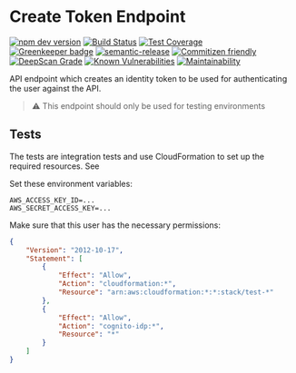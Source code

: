 # Create Token Endpoint

[![npm dev version](https://img.shields.io/npm/v/@nrfcloud/create-token/dev.svg)](https://www.npmjs.com/package/@nrfcloud/create-token)
[![Build Status](https://travis-ci.org/nRFCloud/create-token.svg?branch=master)](https://travis-ci.org/nRFCloud/create-token)
[![Test Coverage](https://api.codeclimate.com/v1/badges/31e9be8707b0aeede72f/test_coverage)](https://codeclimate.com/github/nRFCloud/create-token/test_coverage)  
[![Greenkeeper badge](https://badges.greenkeeper.io/nrfcloud/create-token.svg)](https://greenkeeper.io/)
[![semantic-release](https://img.shields.io/badge/%20%20%F0%9F%93%A6%F0%9F%9A%80-semantic--release-e10079.svg)](https://github.com/semantic-release/semantic-release)
[![Commitizen friendly](https://img.shields.io/badge/commitizen-friendly-brightgreen.svg)](http://commitizen.github.io/cz-cli/)  
[![DeepScan Grade](https://deepscan.io/api/projects/1790/branches/7755/badge/grade.svg)](https://deepscan.io/dashboard/#view=project&pid=1790&bid=7755)
[![Known Vulnerabilities](https://snyk.io/test/github/nrfcloud/create-token/badge.svg?targetFile=package.json)](https://snyk.io/test/github/nrfcloud/create-token?targetFile=package.json)
[![Maintainability](https://api.codeclimate.com/v1/badges/31e9be8707b0aeede72f/maintainability)](https://codeclimate.com/github/nRFCloud/create-token/maintainability)

API endpoint which creates an identity token to be used for authenticating the user against the API.

> :warning: This endpoint should only be used for testing environments

## Tests

The tests are integration tests and use CloudFormation to set up
the required resources. See 

Set these environment variables:

    AWS_ACCESS_KEY_ID=...
    AWS_SECRET_ACCESS_KEY=...

Make sure that this user has the necessary permissions:

```json
{
    "Version": "2012-10-17",
    "Statement": [
        {
            "Effect": "Allow",
            "Action": "cloudformation:*",
            "Resource": "arn:aws:cloudformation:*:*:stack/test-*"
        },
        {
            "Effect": "Allow",
            "Action": "cognito-idp:*",
            "Resource": "*"
        }
    ]
}
```
